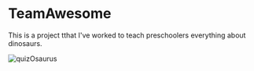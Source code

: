 # TeamAwesome

This is a project tthat I've worked to teach preschoolers everything about dinosaurs. 

![quizOsaurus](https://s3.amazonaws.com/poly-screenshots.angel.co/Project/8a/787523/53bcefb73bda63b82a2dde9cd7e743af-original.jpeg)
